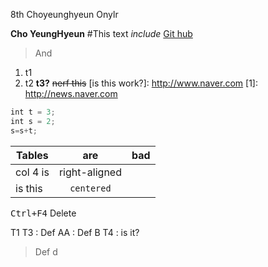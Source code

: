 8th
Choyeunghyeun
Onylr

**Cho YeungHyeun**
#This text *include* [Git hub](https:github.com//Onylr/ComputerBasicCons.git)
>And
1. t1
2. t2
**__t3?__**
~~nerf this~~
[is this work?]: http://www.naver.com
[1]: http://news.naver.com

```javascript
int t = 3;
int s = 2;
s=s+t;
```
|Tables|are|bad|
|------|:---:|---:|
|col 4 is|right-aligned||
|is this|`centered`||
<kbd>Ctrl+F4</kbd>
<i class="icon-trash"></i>Delete

T1
T3
: Def AA
: Def B
T4
: is it?
>Def d
